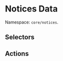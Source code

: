 # Notices Data

Namespace: `core/notices`.

## Selectors

<!-- START TOKEN(Autogenerated selectors) -->
<!-- END TOKEN(Autogenerated selectors) -->

## Actions

<!-- START TOKEN(Autogenerated actions) -->
<!-- END TOKEN(Autogenerated actions) -->
